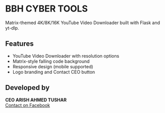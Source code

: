 
# BBH CYBER TOOLS

Matrix-themed 4K/8K/16K YouTube Video Downloader built with Flask and yt-dlp.

## Features
- YouTube Video Downloader with resolution options
- Matrix-style falling code background
- Responsive design (mobile supported)
- Logo branding and Contact CEO button

## Developed by
**CEO ARISH AHMED TUSHAR**  
[Contact on Facebook](https://www.facebook.com/arishahmedtushar287)
